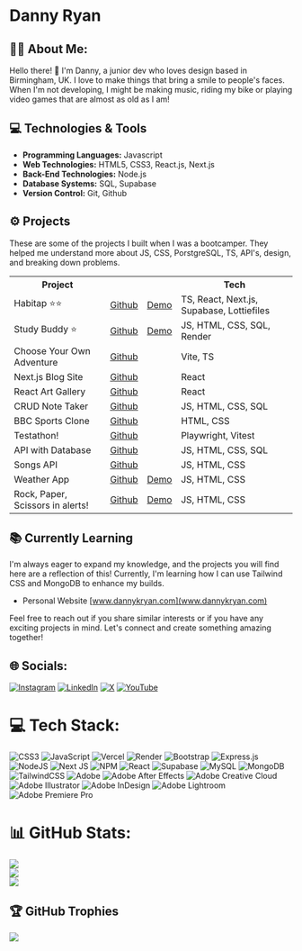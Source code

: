 # Danny Ryan
## 🧙‍♂️ About Me:

Hello there! 👋 I'm Danny, a junior dev who loves design based in Birmingham, UK. I love to make things that bring a smile to people's faces. When I'm not developing, I might be making music, riding my bike or playing video games that are almost as old as I am!

## 💻 Technologies & Tools

- **Programming Languages:** Javascript
- **Web Technologies:** HTML5, CSS3, React.js, Next.js
- **Back-End Technologies:** Node.js
- **Database Systems:** SQL, Supabase
- **Version Control:** Git, Github

## ⚙ Projects

These are some of the projects I built when I was a bootcamper. They helped me understand more about JS, CSS, PorstgreSQL, TS, API's, design, and breaking down problems.

<table>
  <tr>
    <th>Project</th>
    <th></th>
    <th></th>
    <th>Tech</th>
  </tr>
  <tr>
    <td>Habitap ⭐⭐</td>
    <td><a href="https://github.com/dannykryan/habitap">Github</a></td>
    <td><a href="https://habitap.vercel.app/">Demo</a></td>
    <td>TS, React, Next.js, Supabase, Lottiefiles</td>
  </tr>
  <tr>
    <td>Study Buddy ⭐</td>
    <td><a href="https://github.com/dannykryan/studybuddy">Github</a></td>
    <td><a href="https://study-buddy-9en0.onrender.com/">Demo</a></td>
    <td>JS, HTML, CSS, SQL, Render</td>
  </tr>
  <tr>
    <td>Choose Your Own Adventure</td>
    <td><a href="https://github.com/dannykryan/soc12-typescript-adventure">Github</a></td>
    <td><a href=""></a></td>
    <td>Vite, TS</td>
  </tr>
  <tr>
    <td>Next.js Blog Site</td>
    <td><a href="https://github.com/dannykryan/soc11-next-blog">Github</a></td>
    <td><a href=""></a></td>
    <td>React</td>
  </tr>
  <tr>
    <td>React Art Gallery</td>
    <td><a href="https://github.com/dannykryan/soc10-react-gallery">Github</a></td>
    <td><a href=""></a></td>
    <td>React</td>
  </tr>
  <tr>
    <td>CRUD Note Taker</td>
    <td><a href="https://github.com/dannykryan/soc-9-crud-note-taker">Github</a></td>
    <td><a href=""></a></td>
    <td>JS, HTML, CSS, SQL</td>
  </tr>
  <tr>
    <td>BBC Sports Clone</td>
    <td><a href="https://github.com/dannykryan/soc7-bbcSporks">Github</a></td>
    <td><a href=""></a></td>
    <td>HTML, CSS</td>
  </tr>
  <tr>
    <td>Testathon!</td>
    <td><a href="https://github.com/dannykryan/soc6-testathon">Github</a></td>
    <td><a href=""></a></td>
    <td>Playwright, Vitest</td>
  </tr>
  <tr>
    <td>API with Database</td>
    <td><a href="https://github.com/dannykryan/soc5-apiWithDatabase">Github</a></td>
    <td><a href=""></a></td>
    <td>JS, HTML, CSS, SQL</td>
  </tr>
  <tr>
    <td>Songs API</td>
    <td><a href="https://github.com/dannykryan/soc4-buildAnAPI">Github</a></td>
    <td><a href=""></a></td>
    <td>JS, HTML, CSS</td>
  </tr>
  <tr>
    <td>Weather App</td>
    <td><a href="https://github.com/dannykryan/soc3-weatherApp">Github</a></td>
    <td><a href="https://dannykryan.github.io/soc3-weatherApp">Demo</a></td>
    <td>JS, HTML, CSS</td>
  </tr>
  <tr>
    <td>Rock, Paper, Scissors in alerts!</td>
    <td><a href="https://github.com/dannykryan/soc2-rockPaperScissors">Github</a></td>
    <td><a href="https://github.com/dannykryan/soc2-rockPaperScissors">Demo</a></td>
    <td>JS, HTML, CSS</td>
  </tr>
  
</table>

## 📚 Currently Learning

I'm always eager to expand my knowledge, and the projects you will find here are a reflection of this! Currently, I'm learning how I can use Tailwind CSS and MongoDB to enhance my builds.

- Personal Website [www.dannykryan.com](www.dannykryan.com)

Feel free to reach out if you share similar interests or if you have any exciting projects in mind. Let's connect and create something amazing together!



## 🌐 Socials:
[![Instagram](https://img.shields.io/badge/Instagram-%23E4405F.svg?logo=Instagram&logoColor=white)](https://instagram.com/danny.k.ryan) [![LinkedIn](https://img.shields.io/badge/LinkedIn-%230077B5.svg?logo=linkedin&logoColor=white)](https://linkedin.com/in/danny-ryan-058752108) [![X](https://img.shields.io/badge/X-black.svg?logo=X&logoColor=white)](https://x.com/dannykryan) [![YouTube](https://img.shields.io/badge/YouTube-%23FF0000.svg?logo=YouTube&logoColor=white)](https://youtube.com/@dannykryan) 

# 💻 Tech Stack:
![CSS3](https://img.shields.io/badge/css3-%231572B6.svg?style=for-the-badge&logo=css3&logoColor=white) ![JavaScript](https://img.shields.io/badge/javascript-%23323330.svg?style=for-the-badge&logo=javascript&logoColor=%23F7DF1E) ![Vercel](https://img.shields.io/badge/vercel-%23000000.svg?style=for-the-badge&logo=vercel&logoColor=white) ![Render](https://img.shields.io/badge/Render-%46E3B7.svg?style=for-the-badge&logo=render&logoColor=white) ![Bootstrap](https://img.shields.io/badge/bootstrap-%238511FA.svg?style=for-the-badge&logo=bootstrap&logoColor=white) ![Express.js](https://img.shields.io/badge/express.js-%23404d59.svg?style=for-the-badge&logo=express&logoColor=%2361DAFB) ![NodeJS](https://img.shields.io/badge/node.js-6DA55F?style=for-the-badge&logo=node.js&logoColor=white) ![Next JS](https://img.shields.io/badge/Next-black?style=for-the-badge&logo=next.js&logoColor=white) ![NPM](https://img.shields.io/badge/NPM-%23CB3837.svg?style=for-the-badge&logo=npm&logoColor=white) ![React](https://img.shields.io/badge/react-%2320232a.svg?style=for-the-badge&logo=react&logoColor=%2361DAFB) ![Supabase](https://img.shields.io/badge/Supabase-3ECF8E?style=for-the-badge&logo=supabase&logoColor=white) ![MySQL](https://img.shields.io/badge/mysql-%2300000f.svg?style=for-the-badge&logo=mysql&logoColor=white) ![MongoDB](https://img.shields.io/badge/MongoDB-%234ea94b.svg?style=for-the-badge&logo=mongodb&logoColor=white) ![TailwindCSS](https://img.shields.io/badge/tailwindcss-%2338B2AC.svg?style=for-the-badge&logo=tailwind-css&logoColor=white) ![Adobe](https://img.shields.io/badge/adobe-%23FF0000.svg?style=for-the-badge&logo=adobe&logoColor=white) ![Adobe After Effects](https://img.shields.io/badge/Adobe%20After%20Effects-9999FF.svg?style=for-the-badge&logo=Adobe%20After%20Effects&logoColor=white) ![Adobe Creative Cloud](https://img.shields.io/badge/Adobe%20Creative%20Cloud-DA1F26.svg?style=for-the-badge&logo=Adobe%20Creative%20Cloud&logoColor=white) ![Adobe Illustrator](https://img.shields.io/badge/adobe%20illustrator-%23FF9A00.svg?style=for-the-badge&logo=adobe%20illustrator&logoColor=white) ![Adobe InDesign](https://img.shields.io/badge/Adobe%20InDesign-49021F?style=for-the-badge&logo=adobeindesign&logoColor=FF3366) ![Adobe Lightroom](https://img.shields.io/badge/Adobe%20Lightroom-31A8FF.svg?style=for-the-badge&logo=Adobe%20Lightroom&logoColor=white) ![Adobe Premiere Pro](https://img.shields.io/badge/Adobe%20Premiere%20Pro-9999FF.svg?style=for-the-badge&logo=Adobe%20Premiere%20Pro&logoColor=white)
# 📊 GitHub Stats:
![](https://github-readme-stats.vercel.app/api?username=dannykryan&theme=dark&hide_border=false&include_all_commits=false&count_private=false)<br/>
![](https://github-readme-streak-stats.herokuapp.com/?user=dannykryan&theme=dark&hide_border=false)<br/>
![](https://github-readme-stats.vercel.app/api/top-langs/?username=dannykryan&theme=dark&hide_border=false&include_all_commits=false&count_private=false&layout=compact)

## 🏆 GitHub Trophies
![](https://github-profile-trophy.vercel.app/?username=dannykryan&theme=radical&no-frame=true&no-bg=false&margin-w=4)

</font>
